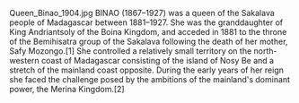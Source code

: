 Queen_Binao_1904.jpg BINAO (1867–1927) was a queen of the Sakalava people of Madagascar between 1881–1927. She was the granddaughter of King Andriantsoly of the Boina Kingdom, and acceded in 1881 to the throne of the Bemihisatra group of the Sakalava following the death of her mother, Safy Mozongo.[1] She controlled a relatively small territory on the north-western coast of Madagascar consisting of the island of Nosy Be and a stretch of the mainland coast opposite. During the early years of her reign she faced the challenge posed by the ambitions of the mainland's dominant power, the Merina Kingdom.[2]
